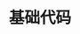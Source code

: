 ---
lang: zh-CN
title: 基础代码
titleTemplate: 数据结构基础代码（注释版）
description: 学好数据结构，走遍天下都不怕
aside: left
lastUpdated: true
sidebar: false
footer: false
prev:
  text: '代码|基础代码'
  link: '/study/408/Data_Structure/基础代码'  
---